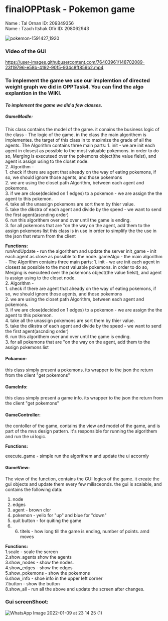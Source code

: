 # finalOPPtask - Pokemon game

Name : Tal Ornan ID: 209349356<br />
Name : Tzach Itshak Ofir ID: 208062943<br />


![pokemon-1591427_1920](https://user-images.githubusercontent.com/76403961/148697885-be26bf80-4612-46c3-9d91-225fc1206909.jpg)

### ****Video of the GUI****
https://user-images.githubusercontent.com/76403961/148702089-23f19796-e58b-4192-90f5-934c8ff859b2.mp4

### ****To implement the game we use our implemtion of directed weight graph we did in OPPTask4. You can find the algo explantion in the WIKI.****
 
#### *****To implement the game we did a few classes.*****

##### ****GameModle:****
This class contains the model of the game. it conains the business logic of the class - 
        The logic of the game. in the class the main algorithem is implementes. the target of this class in to maximize
        the grade of all the agents.
        The  Algorithm contains three main parts:
            1. init - we are init each agent in closest as possible to the most valuable pokemons. in order to do so,
            Merging is executeed over the pokemons object(the value fielst), and agent is assign using to the closet node.<br />
            2.  Algorithm -<br />
                1. check if there are agent that already on the way of eating pokemons, if so, we should ignore those agents, and those pokemons<br />
                2. we are using the closet path  Algorithm, between each agent and pokemons.<br />
                3. if we are close(decided on 1 edges) to a pokemon - we are assign the the agent to this pokemon.<br />
                4. take all the unassign pokemons are sort them by thier value.<br />
                5. take the dikstra of each agent and divide by the speed - we want to send the first agent(ascnding order)<br />
                6. run this algorithem over and over until the game is ending.<br />
            3. for all pokemons that are "on the way on the agent, add them to the assign pokemons list
        this class is in use in order to simplify the the use in the json that return from the client


**Functions:**<br />
runAndUpdate - run the algorithem and update the server
init_game - init each agent as close as possible to the node.
gameAlgo - the main algorithm - 
        The  Algorithm contains three main parts:
            1. init - we are init each agent in closest as possible to the most valuable pokemons. in order to do so,
            Merging is executeed over the pokemons object(the value fielst), and agent is assign using to the closet node.<br />
            2.  Algorithm -<br />
                1. check if there are agent that already on the way of eating pokemons, if so, we should ignore those agents, and those pokemons<br />
                2. we are using the closet path  Algorithm, between each agent and pokemons.<br />
                3. if we are close(decided on 1 edges) to a pokemon - we are assign the the agent to this pokemon.<br />
                4. take all the unassign pokemons are sort them by thier value.<br />
                5. take the dikstra of each agent and divide by the speed - we want to send the first agent(ascnding order)<br />
                6. run this algorithem over and over until the game is ending.<br />
            3. for all pokemons that are "on the way on the agent, add them to the assign pokemons list<br />


#### ****Pokamon:**** 
this class simply present a pokemons. its wrapper to the json the return from the client "get pokemons"

#### ****GameInfo:****
this class simply present a game info. its wrapper to the json the return from the client "get pokemons"

#### ****GameController:****
the contoller of the game, contains the view and model of the game, and is part of the mvs design pattern.
it's responsible for running the algorithem and run the ui logic.

**Functions:**<br />

execute_game - simple run the algorithem and update the ui accornly 


#### ****GameView:****
The view of the function, contains the GUI logics of the game.
it create the gui objects and update them every few milisceonds.
the gui is scalable, and contains the following data:<br />
1. node<br />
2. edges<br />
3. agent - brown clor<br />
4. pokemon - yello for "up" and blue for "down"<br />
5. quit button - for quiting the game<br />
6. 6. titels - how long till the game is ending, number of points. amd moves<br />


**Functions:**<br />
1.scale - scale the screen <br />
2.show_agents show the agents<br /> 
3.show_nodes - show the nodes.<br />
4.show_edges - show the edges<br />
5.show_pokemons - show the pokemons<br />
6.show_info - shoe info in the upper left corner<br />
7.button - show the button <br />
8.show_all - run all the above and update the screen after changes.<br />

### ****Gui screenShoot:****

![WhatsApp Image 2022-01-09 at 23 14 25 (1)](https://user-images.githubusercontent.com/76403961/148701856-8d1e608a-d696-42a7-9c7d-1097c8da2455.jpeg)


